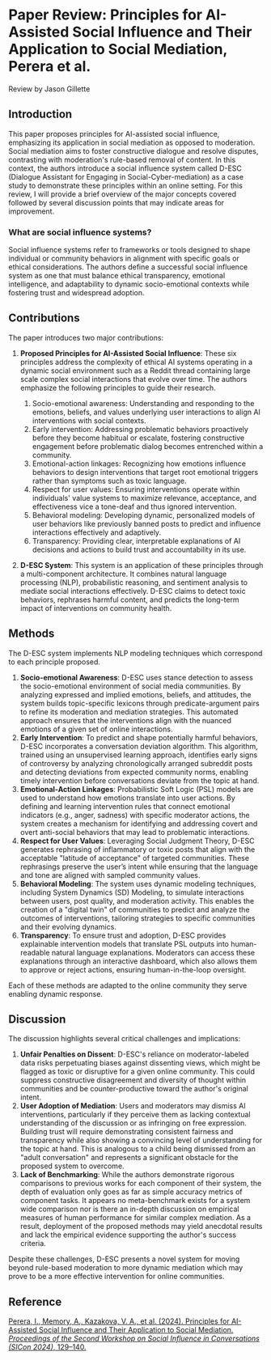 # Paper Review: Principles for AI-Assisted Social Influence and Their Application to Social Mediation, Perera et al.

Review by Jason Gillette

## Introduction

This paper proposes principles for AI-assisted social influence, emphasizing its application in social mediation as opposed to moderation. Social mediation aims to foster constructive dialogue and resolve disputes, contrasting with moderation's rule-based removal of content. In this context, the authors introduce a social influence system called D-ESC (Dialogue Assistant for Engaging in Social-Cyber-mediation) as a case study to demonstrate these principles within an online setting. For this review, I will provide a brief overview of the major concepts covered followed by several discussion points that may indicate areas for improvement.

### What are social influence systems?

Social influence systems refer to frameworks or tools designed to shape individual or community behaviors in alignment with specific goals or ethical considerations. The authors define a successful social influence system as one that must balance ethical transparency, emotional intelligence, and adaptability to dynamic socio-emotional contexts while fostering trust and widespread adoption.

## Contributions

The paper introduces two major contributions:

1. **Proposed Principles for AI-Assisted Social Influence**: These six principles address the complexity of ethical AI systems operating in a dynamic social environment such as a Reddit thread containing large scale complex social interactions that evolve over time. The authors emphasize the following principles to guide their research.

    1. Socio-emotional awareness: Understanding and responding to the emotions, beliefs, and values underlying user interactions to align AI interventions with social contexts.  
    2. Early intervention: Addressing problematic behaviors proactively before they become habitual or escalate, fostering constructive engagement before problematic dialog becomes entrenched within a community.  
    3. Emotional-action linkages: Recognizing how emotions influence behaviors to design interventions that target root emotional triggers rather than symptoms such as toxic language.  
    4. Respect for user values: Ensuring interventions operate within individuals' value systems to maximize relevance, acceptance, and effectiveness vice a tone-deaf and thus ignored intervention.
    5. Behavioral modeling: Developing dynamic, personalized models of user behaviors like previously banned posts to predict and influence interactions effectively and adaptively.  
    6. Transparency: Providing clear, interpretable explanations of AI decisions and actions to build trust and accountability in its use.  
   
2. **D-ESC System**: This system is an application of these principles through a multi-component architecture. It combines natural language processing (NLP), probabilistic reasoning, and sentiment analysis to mediate social interactions effectively. D-ESC claims to detect toxic behaviors, rephrases harmful content, and predicts the long-term impact of interventions on community health.

## Methods

The D-ESC system implements NLP modeling techniques which correspond to each principle proposed.

1. **Socio-emotional Awareness**: D-ESC uses stance detection to assess the socio-emotional environment of social media communities. By analyzing expressed and implied emotions, beliefs, and attitudes, the system builds topic-specific lexicons through predicate-argument pairs to refine its moderation and mediation strategies. This automated approach ensures that the interventions align with the nuanced emotions of a given set of online interactions.
2. **Early Intervention**: To predict and shape potentially harmful behaviors, D-ESC incorporates a conversation deviation algorithm. This algorithm, trained using an unsupervised learning approach, identifies early signs of controversy by analyzing chronologically arranged subreddit posts and detecting deviations from expected community norms, enabling timely intervention before conversations deviate from the topic at hand.
3. **Emotional-Action Linkages**: Probabilistic Soft Logic (PSL) models are used to understand how emotions translate into user actions. By defining and learning intervention rules that connect emotional indicators (e.g., anger, sadness) with specific moderator actions, the system creates a mechanism for identifying and addressing covert and overt anti-social behaviors that may lead to problematic interactions. 
4. **Respect for User Values**: Leveraging Social Judgment Theory, D-ESC generates rephrasing of inflammatory or toxic posts that align with the acceptable "latitude of acceptance" of targeted communities. These rephrasings preserve the user’s intent while ensuring that the language and tone are aligned with sampled community values.
5. **Behavioral Modeling**: The system uses dynamic modeling techniques, including System Dynamics (SD) Modeling, to simulate interactions between users, post quality, and moderation activity. This enables the creation of a "digital twin" of communities to predict and analyze the outcomes of interventions, tailoring strategies to specific communities and their evolving dynamics.
6. **Transparency**: To ensure trust and adoption, D-ESC provides explainable intervention models that translate PSL outputs into human-readable natural language explanations. Moderators can access these explanations through an interactive dashboard, which also allows them to approve or reject actions, ensuring human-in-the-loop oversight.

Each of these methods are adapted to the online community they serve enabling dynamic response.

## Discussion
The discussion highlights several critical challenges and implications:

1. **Unfair Penalties on Dissent**: D-ESC's reliance on moderator-labeled data risks perpetuating biases against dissenting views, which might be flagged as toxic or disruptive for a given online community. This could suppress constructive disagreement and diversity of thought within communities and be counter-productive toward the author's original intent.
2. **User Adoption of Mediation**: Users and moderators may dismiss AI interventions, particularly if they perceive them as lacking contextual understanding of the discussion or as infringing on free expression. Building trust will require demonstrating consistent fairness and transparency while also showing a convincing level of understanding for the topic at hand. This is analogous to a child being dismissed from an "adult conversation" and represents a significant obstacle for the proposed system to overcome.
3. **Lack of Benchmarking**: While the authors demonstrate rigorous comparisons to previous works for each component of their system, the depth of evaluation only goes as far as simple accuracy metrics of component tasks. It appears no meta-benchmark exists for a system wide comparison nor is there an in-depth discussion on empirical measures of human performance for similar complex mediation. As a result, deployment of the proposed methods may yield anecdotal results and lack the empirical evidence supporting the author's success criteria.

Despite these challenges, D-ESC presents a novel system for moving beyond rule-based moderation to more dynamic mediation which may prove to be a more effective intervention for online communities.

## Reference
[Perera, I., Memory, A., Kazakova, V. A., et al. (2024). Principles for AI-Assisted Social Influence and Their Application to Social Mediation. *Proceedings of the Second Workshop on Social Influence in Conversations (SICon 2024)*, 129–140.](https://aclanthology.org/2024.sicon-1.9.pdf)